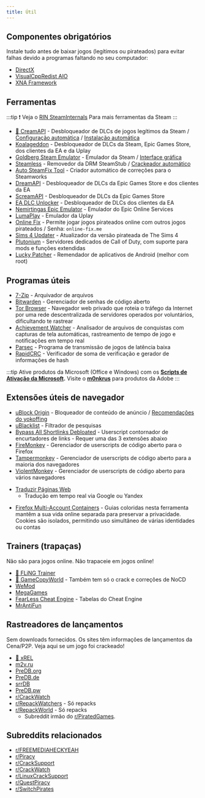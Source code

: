 ```yaml
---
title: Útil
---
```


## Componentes obrigatórios

Instale tudo antes de baixar jogos (legítimos ou pirateados) para evitar falhas devido a programas
faltando no seu computador:

- [DirectX](https://www.microsoft.com/download/details.aspx?id=35)
- [VisualCppRedist AIO](https://github.com/abbodi1406/vcredist/releases/latest)
- [XNA Framework](https://www.microsoft.com/download/details.aspx?id=20914)

## Ferramentas

:::tip
:exclamation: Veja o [RIN SteamInternals](https://cs.rin.ru/forum/viewtopic.php?f=10&t=65887) Para mais ferramentas da
Steam
:::

- [🌟 CreamAPI](https://cs.rin.ru/forum/viewtopic.php?f=29&t=70576) - Desbloqueador de DLCs de jogos
  legítimos da Steam / [Configuração automática](https://cs.rin.ru/forum/viewtopic.php?p=2013521) / [Instalação automática](https://github.com/pointfeev/CreamInstaller)
- [Koalageddon](https://github.com/acidicoala/Koalageddon) - Desbloqueador de DLCs da Steam, Epic
  Games Store, dos clientes da EA e da Uplay
- [Goldberg Steam Emulator](https://cs.rin.ru/forum/viewtopic.php?f=29&t=91627) - Emulador da Steam / [Interface gráfica](https://cs.rin.ru/forum/viewtopic.php?f=29&t=111152)
- [Steamless](https://github.com/atom0s/Steamless) - Removedor da DRM SteamStub / [Crackeador automático](https://github.com/oureveryday/Steam-auto-crack)
- [Auto SteamFix Tool](https://cs.rin.ru/forum/viewtopic.php?f=29&t=97112) - Criador automático de
  correções para o Steamworks
- [DreamAPI](https://cs.rin.ru/forum/viewtopic.php?f=10&t=111520) - Desbloqueador de DLCs da Epic
  Games Store e dos clientes da EA
- [ScreamAPI](https://github.com/acidicoala/ScreamAPI) - Desbloqueador de DLCs da Epic Games Store
- [EA DLC Unlocker](https://cs.rin.ru/forum/viewtopic.php?f=20&t=104412) - Desbloqueador de DLCs dos
  clientes da EA
- [Nemirtingas Epic Emulator](https://cs.rin.ru/forum/viewtopic.php?f=29&t=105551) - Emulador do
  Epic Online Services
- [LumaPlay](https://cs.rin.ru/forum/viewtopic.php?f=29&t=67197) - Emulador da Uplay
- [Online Fix](https://online-fix.me) - Permite jogar jogos pirateados online com outros jogos
  pirateados / Senha: `online-fix.me`
- [Sims 4 Updater](https://cs.rin.ru/forum/viewtopic.php?f=29&t=102519) - Atualizador da versão
  pirateada de The Sims 4
- [Plutonium](https://plutonium.pw) - Servidores dedicados de Call of Duty, com suporte para mods e funções extendidas
- [Lucky Patcher](https://www.luckypatchers.com) - Remendador de aplicativos de Android (melhor com
  root)

## Programas úteis

- [7-Zip](https://7-zip.org) - Arquivador de arquivos
- [Bitwarden](https://bitwarden.com) - Gerenciador de senhas de código aberto
- [Tor Browser](https://www.torproject.org) - Navegador web privado que roteia o tráfego da Internet por uma rede descentralizada de servidores operados por voluntários, dificultando te rastrear
- [Achievement Watcher](https://xan105.github.io/Achievement-Watcher) - Analisador de arquivos de
  conquistas com capturas de tela automáticas, rastreamento de tempo de jogo e notificações em tempo
  real
- [Parsec](https://parsec.app) - Programa de transmissão de jogos de latência baixa
- [RapidCRC](https://ov2.eu/programs/rapidcrc-unicode) - Verificador de soma de verificação e
  gerador de informações de hash

:::tip
Ative produtos da Microsoft (Office e Windows) com os
**[Scripts de Ativação da Microsoft](https://github.com/massgravel/Microsoft-Activation-Scripts).**
Visite o **[m0nkrus](https://w14.monkrus.ws)** para produtos da Adobe
:::

## Extensões úteis de navegador

- [uBlock Origin](https://ublockorigin.com) - Bloqueador de conteúdo de anúncio / [Recomendações do yokoffing](https://github.com/yokoffing/filterlists#recommended-filters-for-ublock-origin)
- [uBlacklist](https://iorate.github.io/ublacklist/docs) - Filtrador de pesquisas
- [Bypass All Shortlinks Debloated](https://codeberg.org/Amm0ni4/bypass-all-shortlinks-debloated) -
  Userscript contornador de encurtadores de links - Requer uma das 3 extensões abaixo
- [FireMonkey](https://addons.mozilla.org/firefox/addon/firemonkey) - Gerenciador de userscripts de
  código aberto para o Firefox
- [Tampermonkey](https://www.tampermonkey.net) - Gerenciador de userscripts de código aberto para a
  maioria dos navegadores
- [ViolentMonkey](https://violentmonkey.github.io) - Gerenciador de userscripts de código aberto
para vários navegadores

<ul>
  <li id="translator"><a href="https://github.com/FilipePS/Traduzir-paginas-web">Traduzir Páginas Web</a>
    <ul>
      <li>Tradução em tempo real via Google ou Yandex</li>
    </ul>
  </li>
</ul>

- [Firefox Multi-Account Containers](https://github.com/mozilla/multi-account-containers) - Guias
  coloridas nesta ferramenta mantêm a sua vida online separada para preservar a privacidade. Cookies
  são isolados, permitindo uso simultâneo de várias identidades ou contas

## Trainers (trapaças)

Não são para jogos online. Não trapaceie em jogos online!

- [🌟 FLiNG Trainer](https://flingtrainer.com)
- [🌟 GameCopyWorld](https://gamecopyworld.com/games) - Também tem só o crack e correções de NoCD
- [WeMod](https://www.wemod.com)
- [MegaGames](https://megagames.com)
- [FearLess Cheat Engine](https://fearlessrevolution.com) - Tabelas do Cheat Engine
- [MrAntiFun](https://mrantifun.net)

## Rastreadores de lançamentos

Sem downloads fornecidos. Os sites têm informações de lançamentos da Cena/P2P. Veja aqui se um jogo
foi crackeado!

- [🌟 xREL](https://www.xrel.to/games-release-list.html?lang=en_US)
- [m2v.ru](https://m2v.ru/?func=part&Part=3)
- [PreDB.org](https://predb.org/cats/GAMES)
- [PreDB.de](https://predb.de/section/GAMES)
- [srrDB](https://www.srrdb.com/browse/category:pc/1)
- [PreDB.pw](https://predb.pw)
- [r/CrackWatch](https://www.reddit.com/r/CrackWatch)
- [r/RepackWatchers](https://www.reddit.com/r/RepackWatchers) - Só repacks
- [r/RepackWorld](https://www.reddit.com/r/RepackWorld) - Só repacks
  - Subreddit irmão do [r/PiratedGames](https://www.reddit.com/r/PiratedGames).

## Subreddits relacionados

- [r/FREEMEDIAHECKYEAH](https://www.reddit.com/r/FREEMEDIAHECKYEAH)
- [r/Piracy](https://www.reddit.com/r/Piracy)
- [r/CrackSupport](https://www.reddit.com/r/CrackSupport)
- [r/CrackWatch](https://www.reddit.com/r/CrackWatch)
- [r/LinuxCrackSupport](https://www.reddit.com/r/LinuxCrackSupport)
- [r/QuestPiracy](https://www.reddit.com/r/QuestPiracy)
- [r/SwitchPirates](https://www.reddit.com/r/SwitchPirates)
